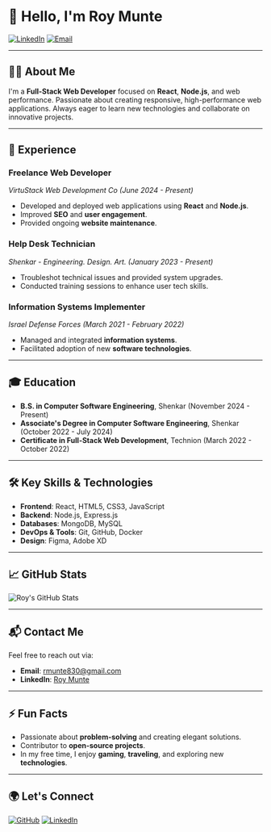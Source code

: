 # 👋 Hello, I'm **Roy Munte**

[![LinkedIn](https://img.shields.io/badge/LinkedIn-roy--munte-blue?style=flat&logo=linkedin&logoColor=white)](https://www.linkedin.com/in/roy-munte)
[![Email](https://img.shields.io/badge/Email-rmunte830@gmail.com-orange?style=flat&logo=gmail&logoColor=white)](mailto:rmunte830@gmail.com)

---

## 👨‍💻 About Me

I'm a **Full-Stack Web Developer** focused on **React**, **Node.js**, and web performance. Passionate about creating responsive, high-performance web applications. Always eager to learn new technologies and collaborate on innovative projects.

---

## 💼 Experience

### **Freelance Web Developer**
_VirtuStack Web Development Co (June 2024 - Present)_
- Developed and deployed web applications using **React** and **Node.js**.
- Improved **SEO** and **user engagement**.
- Provided ongoing **website maintenance**.

### **Help Desk Technician**
_Shenkar - Engineering. Design. Art. (January 2023 - Present)_
- Troubleshot technical issues and provided system upgrades.
- Conducted training sessions to enhance user tech skills.

### **Information Systems Implementer**
_Israel Defense Forces (March 2021 - February 2022)_
- Managed and integrated **information systems**.
- Facilitated adoption of new **software technologies**.

---

## 🎓 Education

- **B.S. in Computer Software Engineering**, Shenkar (November 2024 - Present)
- **Associate's Degree in Computer Software Engineering**, Shenkar (October 2022 - July 2024)
- **Certificate in Full-Stack Web Development**, Technion (March 2022 - October 2022)

---

## 🛠️ Key Skills & Technologies

- **Frontend**: React, HTML5, CSS3, JavaScript
- **Backend**: Node.js, Express.js
- **Databases**: MongoDB, MySQL
- **DevOps & Tools**: Git, GitHub, Docker
- **Design**: Figma, Adobe XD

---

## 📈 GitHub Stats

![Roy's GitHub Stats](https://github-readme-stats.vercel.app/api?username=rmunte830&show_icons=true&hide_title=true&hide_border=true&count_private=true&hide=prs&theme=tokyonight)

---

## 📬 Contact Me

Feel free to reach out via:
- **Email**: [rmunte830@gmail.com](mailto:rmunte830@gmail.com)
- **LinkedIn**: [Roy Munte](https://www.linkedin.com/in/roy-munte)

---

## ⚡ Fun Facts

- Passionate about **problem-solving** and creating elegant solutions.
- Contributor to **open-source projects**.
- In my free time, I enjoy **gaming**, **traveling**, and exploring new **technologies**.

---

## 🌍 Let's Connect

[![GitHub](https://img.shields.io/badge/GitHub-roymunte-black?style=flat&logo=github&logoColor=white)](https://github.com/roy-munte)
[![LinkedIn](https://img.shields.io/badge/LinkedIn-roymunte-blue?style=flat&logo=linkedin&logoColor=white)](https://www.linkedin.com/in/roy-munte)
